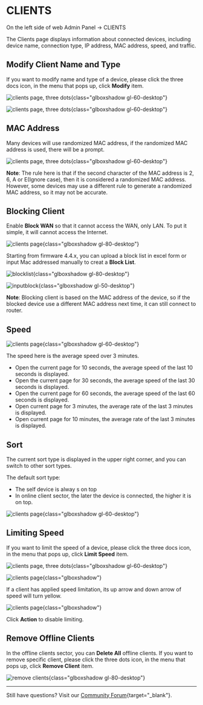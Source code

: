 # CLIENTS

On the left side of web Admin Panel -> CLIENTS

The Clients page displays information about connected devices, including device name, connection type, IP address, MAC address, speed, and traffic.

## Modify Client Name and Type

If you want to modify name and type of a device, please click the three docs icon, in the menu that pops up, click **Modify** item.

![clients page, three dots](https://static.gl-inet.com/docs/en/4/tutorials/clients/clients_three_dots.png){class="glboxshadow gl-60-desktop"}

![clients page, three dots](https://static.gl-inet.com/docs/en/4/tutorials/clients/edit_client_device.png){class="glboxshadow gl-60-desktop"}

## MAC Address

Many devices will use randomized MAC address, if the randomized MAC address is used, there will be a prompt.

![clients page, three dots](https://static.gl-inet.com/docs/en/4/tutorials/clients/randomized_mac_address.png){class="glboxshadow gl-60-desktop"}

**Note**: The rule here is that if the second character of the MAC address is 2, 6, A or E(Ignore case), then it is considered a randomized MAC address. However, some devices may use a different rule to generate a randomized MAC address, so it may not be accurate.

## Blocking Client

Enable **Block WAN** so that it cannot access the WAN, only LAN. To put it simple, it will cannot access the Internet.

![clients page](https://static.gl-inet.com/docs/en/4/tutorials/clients/clients.png){class="glboxshadow gl-80-desktop"}

Starting from firmware 4.4.x, you can upload a block list in excel form or input Mac addressed manually to creat a **Block List**.

![blocklist](https://static.gl-inet.com/docs/en/4/tutorials/clients/blocklist.jpg){class="glboxshadow gl-80-desktop"}

![inputblock](https://static.gl-inet.com/docs/en/4/tutorials/clients/inputblock.jpg){class="glboxshadow gl-50-desktop"}

**Note**: Blocking client is based on the MAC address of the device, so if the blocked device use a different MAC address next time, it can still connect to router.

## Speed

![clients page](https://static.gl-inet.com/docs/en/4/tutorials/clients/clients_speed.png){class="glboxshadow gl-60-desktop"}

The speed here is the average speed over 3 minutes.

- Open the current page for 10 seconds, the average speed of the last 10 seconds is displayed.
- Open the current page for 30 seconds, the average speed of the last 30 seconds is displayed.
- Open the current page for 60 seconds, the average speed of the last 60 seconds is displayed.
- Open current page for 3 minutes, the average rate of the last 3 minutes is displayed.
- Open current page for 10 minutes, the average rate of the last 3 minutes is displayed.

## Sort

The current sort type is displayed in the upper right corner, and you can switch to other sort types.

The default sort type: 

- The self device is alway s on top
- In online client sector, the later the device is connected, the higher it is on top.

![clients page](https://static.gl-inet.com/docs/en/4/tutorials/clients/clients_sort.png){class="glboxshadow gl-60-desktop"}

## Limiting Speed

If you want to limit the speed of a device, please click the three docs icon, in the menu that pops up, click **Limit Speed** item.

![clients page, three dots](https://static.gl-inet.com/docs/en/4/tutorials/clients/clients_three_dots.png){class="glboxshadow gl-60-desktop"}

![clients page](https://static.gl-inet.com/docs/en/4/tutorials/clients/clients_limit_speed_settings.png){class="glboxshadow"}

If a client has applied speed limitation, its up arrow and down arrow of speed will turn yellow.

![clients page](https://static.gl-inet.com/docs/en/4/tutorials/clients/clients_limit_speed.png){class="glboxshadow"}

Click **Action** to disable limiting.

## Remove Offline Clients

In the offline clients sector, you can **Delete All** offline clients. If you want to remove specific client, please click the three dots icon, in the menu that pops up, click **Remove Client** item.

![remove clients](https://static.gl-inet.com/docs/en/4/tutorials/clients/remove_client.png){class="glboxshadow gl-80-desktop"}

---

Still have questions? Visit our [Community Forum](https://forum.gl-inet.com){target="_blank"}.
